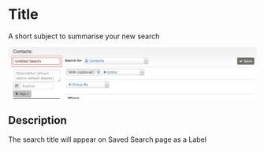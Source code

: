 # Title

A short subject to summarise your new search

![Search Title](../../img/searchkit_search_title.png)

## Description

The search title will appear on Saved Search page as a Label
